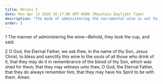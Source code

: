 ```yaml
---
title: Moroni 5
date: Mon Apr 13 2020 16:17:06 GMT-0600 (Mountain Daylight Time)
description: "The mode of administering the sacramental wine is set forth. About A.D. 401–21."
order: 5
---
```


1 The manner of administering the wine—Behold, they took the cup, and said.

2 O God, the Eternal Father, we ask thee, in the name of thy Son, Jesus Christ, to bless and sanctify this wine to the souls of all those who drink of it, that they may do it in remembrance of the blood of thy Son, which was shed for them; that they may witness unto thee, O God, the Eternal Father, that they do always remember him, that they may have his Spirit to be with them. Amen.
